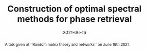 ---
title: "Construction of optimal spectral methods for phase retrieval"
date: 2021-06-16
abstract: "A talk given at ``Random matrix theory and networks'' on June 16th 2021."
---
